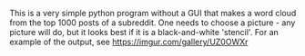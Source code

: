 This is a  very simple python program without a GUI that makes a word cloud from the top 1000 posts of a subreddit. 
One needs to choose a picture - any picture will do, but it looks best if it is a black-and-white 'stencil'. 
For an example of the output, see https://imgur.com/gallery/UZ0OWXr
